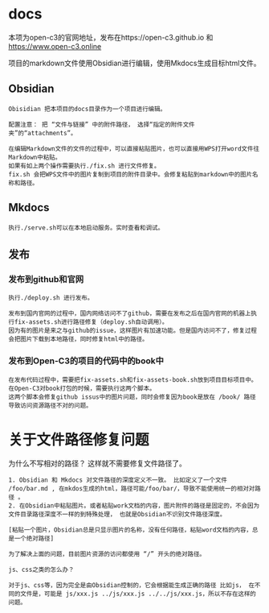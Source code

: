 # docs

本项为open-c3的官网地址，发布在https://open-c3.github.io 和 https://www.open-c3.online

项目的markdown文件使用Obsidian进行编辑，使用Mkdocs生成目标html文件。

## Obsidian

```
Obisidian 把本项目的docs目录作为一个项目进行编辑。

配置注意： 把 “文件与链接” 中的附件路径， 选择“指定的附件文件夹”的“attachments”。

在编辑Markdown文件的文件的过程中，可以直接粘贴图片，也可以直接用WPS打开word文件往Markdown中粘贴。
如果有如上两个操作需要执行./fix.sh 进行文件修复。
fix.sh 会把WPS文件中的图片复制到项目的附件目录中。会修复粘贴到markdown中的图片名称和路径。

```

## Mkdocs

```
执行./serve.sh可以在本地启动服务。实时查看和调试。

```

## 发布

### 发布到github和官网

```
执行./deploy.sh 进行发布。

发布到国内官网的过程中，国内网络访问不了github，需要在发布之后在国内官网的机器上执行fix-assets.sh进行路径修复（deploy.sh自动调用）。
因为有的图片是来之与github的issue，这样图片有加速功能。但是国内访问不了，修复过程会把图片下载到本地路径，同时修复html中的路径。

```

### 发布到Open-C3的项目的代码中的book中

```
在发布代码过程中，需要把fix-assets.sh和fix-assets-book.sh放到项目目标项目中。
在Open-C3对book打包的时候，需要执行这两个脚本。
这两个脚本会修复github issus中的图片问题，同时会修复因为book是放在 /book/ 路径导致访问资源路径不对的问题。
```

# 关于文件路径修复问题

为什么不写相对的路径？ 这样就不需要修复文件路径了。

```
1. Obsidian 和 Mkdocs 对文件路径的深度定义不一致。 比如定义了一个文件 /foo/bar.md , 在mkdos生成的html，路径可能/foo/bar/，导致不能使用统一的相对对路径 。
2. 在Obsidian中粘贴图片。或者粘贴work文档的内容，图片附件的路径是固定的，不会因为文件目录路径深度不一样的到特殊处理， 也就是Obsidian不识别文件路径深度。

[粘贴一个图片，Obsidian总是只显示图片的名称，没有任何路径，粘贴word文档的内容，总是一个绝对路径]

为了解决上面的问题，目前图片资源的访问都使用 “/” 开头的绝对路径。

js、css之类的怎么办？

对于js、css等，因为完全是由Obsidian控制的，它会根据能生成正确的路径 比如js， 在不同的文件是，可能是 js/xxx.js ../js/xxx.js ../../js/xxx.js，所以不存在这样的问题。

```

